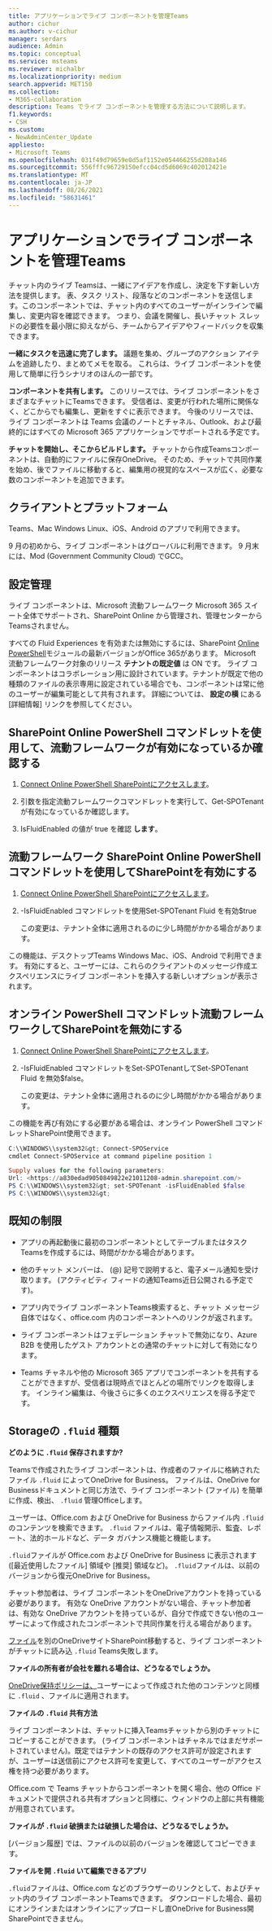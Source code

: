```yaml
---
title: アプリケーションでライブ コンポーネントを管理Teams
author: cichur
ms.author: v-cichur
manager: serdars
audience: Admin
ms.topic: conceptual
ms.service: msteams
ms.reviewer: michalbr
ms.localizationpriority: medium
search.appverid: MET150
ms.collection:
- M365-collaboration
description: Teams でライブ コンポーネントを管理する方法について説明します。
f1.keywords:
- CSH
ms.custom:
- NewAdminCenter_Update
appliesto:
- Microsoft Teams
ms.openlocfilehash: 031f49d79659e0d5af1152e054466255d208a146
ms.sourcegitcommit: 556fffc96729150efcc04cd5d6069c402012421e
ms.translationtype: MT
ms.contentlocale: ja-JP
ms.lasthandoff: 08/26/2021
ms.locfileid: "58631461"
---
```

# <a name="manage-live-components-in-teams"></a>アプリケーションでライブ コンポーネントを管理Teams

チャット内のライブ Teamsは、一緒にアイデアを作成し、決定を下す新しい方法を提供します。 表、タスク リスト、段落などのコンポーネントを送信します。このコンポーネントでは、チャット内のすべてのユーザーがインラインで編集し、変更内容を確認できます。 つまり、会議を開催し、長いチャット スレッドの必要性を最小限に抑えながら、チームからアイデアやフィードバックを収集できます。

**一緒にタスクを迅速に完了します。** 議題を集め、グループのアクション アイテムを追跡したり、まとめてメモを取る。 これらは、ライブ コンポーネントを使用して簡単に行うシナリオのほんの一部です。

**コンポーネントを共有します。** このリリースでは、ライブ コンポーネントをさまざまなチャットにTeamsできます。 受信者は、変更が行われた場所に関係なく、どこからでも編集し、更新をすぐに表示できます。 今後のリリースでは、ライブ コンポーネントは Teams 会議のノートとチャネル、Outlook、および最終的にはすべての Microsoft 365 アプリケーションでサポートされる予定です。

**チャットを開始し、そこからビルドします。** チャットから作成Teamsコンポーネントは、自動的にファイルに保存OneDrive。 そのため、チャットで共同作業を始め、後でファイルに移動すると、編集用の視覚的なスペースが広く、必要な数のコンポーネントを追加できます。

## <a name="clients-and-platforms"></a>クライアントとプラットフォーム

Teams、Mac Windows Linux、iOS、Android のアプリで利用できます。

9 月の初めから、ライブ コンポーネントはグローバルに利用できます。 9 月末には、Mod (Government Community Cloud) でGCC。

## <a name="settings-management"></a>設定管理

ライブ コンポーネントは、Microsoft 流動フレームワーク Microsoft 365 スイート全体でサポートされ、SharePoint Online から管理され、管理センターからTeamsされません。

すべての Fluid Experiences を有効または無効にするには、SharePoint [Online PowerShell](/office365/enterprise/powershell/manage-sharepoint-online-with-office-365-powershell)モジュールの最新バージョンがOffice 365があります。 Microsoft 流動フレームワーク対象のリリース **テナントの既定値** は ON です。 ライブ コンポーネントはコラボレーション用に設計されています。テナントが既定で他の種類のファイルの表示専用に設定されている場合でも、コンポーネントは常に他のユーザーが編集可能として共有されます。 詳細については、 **設定の横** にある [詳細情報] リンクを参照してください。

## <a name="checking-if-the-fluid-framework-is-enabled-through-the-sharepoint-online-powershell-cmdlet"></a>SharePoint Online PowerShell コマンドレットを使用して、流動フレームワークが有効になっているか確認する

1. [Connect Online PowerShell SharePointにアクセスします](/powershell/sharepoint/sharepoint-online/connect-sharepoint-online?view=sharepoint-ps#to-connect-with-a-user-name-and-password)。 

2. 引数を指定流動フレームワークコマンドレットを実行して、Get-SPOTenantが有効になっているか確認します。

3. IsFluidEnabled の値が true を確認 **します**。

## <a name="enabling-the-fluid-framework-through-the-sharepoint-online-powershell-cmdlet"></a>流動フレームワーク SharePoint Online PowerShell コマンドレットを使用してSharePointを有効にする 

1. [Connect Online PowerShell SharePointにアクセスします](/powershell/sharepoint/sharepoint-online/connect-sharepoint-online?view=sharepoint-ps#to-connect-with-a-user-name-and-password)。 

2. -IsFluidEnabled コマンドレットを使用Set-SPOTenant Fluid を有効$true 
   
   この変更は、テナント全体に適用されるのに少し時間がかかる場合があります。 

この機能は、デスクトップTeams Windows Mac、iOS、Android で利用できます。 有効にすると、ユーザーには、これらのクライアントのメッセージ作成エクスペリエンスにライブ コンポーネントを挿入する新しいオプションが表示されます。

## <a name="disabling-fluid-framework-through-sharepoint-online-powershell-cmdlet"></a>オンライン PowerShell コマンドレット流動フレームワークしてSharePointを無効にする

1. [Connect Online PowerShell SharePointにアクセスします](/powershell/sharepoint/sharepoint-online/connect-sharepoint-online?view=sharepoint-ps)。

2. -IsFluidEnabled コマンドレットをSet-SPOTenantしてSet-SPOTenant Fluid を無効$false。 

   この変更は、テナント全体に適用されるのに少し時間がかかる場合があります。 

この機能を再び有効にする必要がある場合は、オンライン PowerShell コマンドレットSharePoint使用できます。

```powershell
C:\\WINDOWS\\system32&gt; Connect-SPOService
cmdlet Connect-SPOService at command pipeline position 1

Supply values for the following parameters:
Url: <https://a830edad9050849822e21011208-admin.sharepoint.com/>
PS C:\\WINDOWS\\system32&gt; set-SPOTenant -isFluidEnabled $false
PS C:\\WINDOWS\\system32&gt;
```

## <a name="known-limitations"></a>既知の制限

- アプリの再起動後に最初のコンポーネントとしてテーブルまたはタスク Teamsを作成するには、時間がかかる場合があります。

- 他のチャット メンバーは、 (@) 記号で説明すると、電子メール通知を受け取ります。 (アクティビティ フィードの通知Teams近日公開される予定です)。

- アプリ内でライブ コンポーネントTeams検索すると、チャット メッセージ自体ではなく、office.com 内のコンポーネントへのリンクが返されます。

- ライブ コンポーネントはフェデレーション チャットで無効になり、Azure B2B を使用したゲスト アカウントとの通常のチャットに対して有効になります。

- Teams チャネルや他の Microsoft 365 アプリでコンポーネントを共有することができますが、受信者は現時点でほとんどの場所でリンクを取得します。 インライン編集は、今後さらに多くのエクスペリエンスを得る予定です。

## <a name="storage-of-fluid-files"></a>Storageの `.fluid` 種類

**どのように `.fluid` 保存されますか?**

Teamsで作成されたライブ コンポーネントは、作成者のファイルに格納されたファイル `.fluid` によってOneDrive for Business。 ファイルは、OneDrive for Businessドキュメントと同じ方法で、ライブ コンポーネント (ファイル) を簡単に作成、検出、 `.fluid` 管理Officeします。

ユーザーは、Office.com および OneDrive for Business からファイル内 `.fluid` のコンテンツを検索できます。
`.fluid` ファイルは、電子情報開示、監査、レポート、法的ホールドなど、データ ガバナンス機能と機能します。

`.fluid`ファイルが Office.com および OneDrive for Business に表示されます ([最近使用したファイル] 領域や [推奨] 領域など)。
`.fluid`ファイルは、以前のバージョンから復元OneDrive for Business。

チャット参加者は、ライブ コンポーネントをOneDriveアカウントを持っている必要があります。 有効な OneDrive アカウントがない場合、チャット参加者は、有効な OneDrive アカウントを持っているが、自分で作成できない他のユーザーによって作成されたコンポーネントで共同作業を行える場合があります。

[ファイル](https://support.microsoft.com/en-us/office/move-files-and-folders-between-onedrive-and-sharepoint-5916f90d-f58a-4bf9-b135-10853f516d0b)を別のOneDriveサイトSharePoint移動すると、ライブ コンポーネントがチャットに読み込 `.fluid` Teams失敗します。

**ファイルの所有者が会社を離れる場合は、どうなるでしょうか。**

[OneDrive保持ポリシーは、](/microsoft-365/compliance/retention-policies-sharepoint?view=o365-worldwide#when-a-user-leaves-the-organization)ユーザーによって作成された他のコンテンツと同様に `.fluid` 、ファイルに適用されます。

**ファイルの `.fluid` 共有方法**

ライブ コンポーネントは、チャットに挿入Teamsチャットから別のチャットにコピーすることができます。 (ライブ コンポーネントはチャネルではまだサポートされていません)。既定ではテナントの既存のアクセス許可が設定されますが、ユーザーは送信前にアクセス許可を変更して、すべてのユーザーがアクセス権を持つ必要があります。

Office.com で Teams チャットからコンポーネントを開く場合、他の Office ドキュメントで提供される共有オプションと同様に、ウィンドウの上部に共有機能が用意されています。

**ファイルが `.fluid` 破損または破損した場合は、どうなるでしょうか。**

[バージョン履歴] では、ファイルの以前のバージョンを確認してコピーできます。

**ファイルを開 `.fluid` いて編集できるアプリ**

`.fluid`ファイルは、Office.com などのブラウザーのリンクとして、およびチャット内のライブ コンポーネントTeamsできます。 ダウンロードした場合、最初にオンラインまたはオンラインにアップロードし直OneDrive for Business開SharePointできません。

